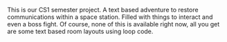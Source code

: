 This is our CS1 semester project. A text based adventure to restore communications within a space station. Filled with things to interact and even a boss fight.
Of course, none of this is available right now, all you get are some text based room layouts using loop code.
